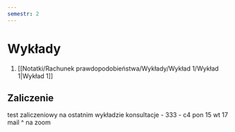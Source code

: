 ```yaml
---
semestr: 2
---
```


# Wykłady
1. [[Notatki/Rachunek prawdopodobieństwa/Wykłady/Wykład 1/Wykład 1|Wykład 1]]

## Zaliczenie

test zaliczeniowy na ostatnim wykładzie
konsultacje  - 333 - c4
pon 15
wt 17
mail ^
na zoom